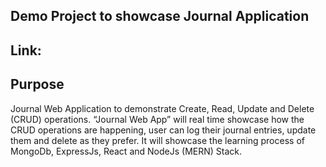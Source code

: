 ## Demo Project to showcase Journal Application

## Link:

## Purpose

Journal Web Application to demonstrate Create, Read, Update and Delete (CRUD) operations. “Journal Web App” will real time showcase how the CRUD operations are happening, user can log their journal entries, update them and delete as they prefer. It will showcase the learning process of MongoDb, ExpressJs, React and NodeJs (MERN) Stack.
